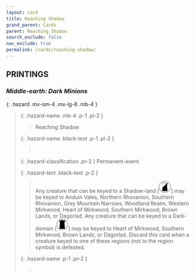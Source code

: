 ```yaml
---
layout: card
title: Reaching Shadow
grand_parent: Cards
parent: Reaching Shadow
search_exclude: false
nav_exclude: true
permalink: /cards/reaching-shadow/
---
```


## PRINTINGS


### _Middle-earth: Dark Minions_

{: .hazard .mx-sm-4 .mx-lg-8 .mb-4 }
> {: .hazard-name .mb-4 .p-1 .pl-2 }
> > <div class="hazard-mp"></div>
> > <div class="card-name">Reaching Shadow</div>
>
> {: .hazard-name .black-text .p-1 .pl-2 }
> > &nbsp;
>
> {: .hazard-classification .pr-2 }
> Permanent-event
>
> {: .hazard-text .black-text .p-2 }
> > Any creature that can be keyed to a Shadow-land \[![](/assets/images/shadow-land.svg)] may be keyed to Anduin Vales, Northern Rhovanion, Southern Rhovanion, Grey Mountain Narrows, Woodland Realm, Western Mirkwood, Heart of Mirkwood, Southern Mirkwood, Brown Lands, or Dagorlad. Any creature that can be keyed to a Dark-domain \[![](/assets/images/dark-domain.svg)] may be keyed to Heart of Mirkwood, Southern Mirkwood, Brown Lands, or Dagorlad. Discard this card when a creature keyed to one of these regions (not to the region symbol) is defeated.  
>
> {: .hazard-name .p-1 .pr-2 }
> > <div class="card-shield"></div>
> > <div class="card-corruption">&nbsp;</div>
